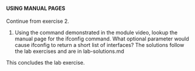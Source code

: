 #### USING MANUAL PAGES

Continue from exercise 2.

1. Using the command demonstrated in the module video, lookup the manual page for the ifconfig command. What optional parameter would cause ifconfig to return a short list of interfaces? The solutions follow the lab exercises and are in lab-solutions.md

This concludes the lab exercise.
